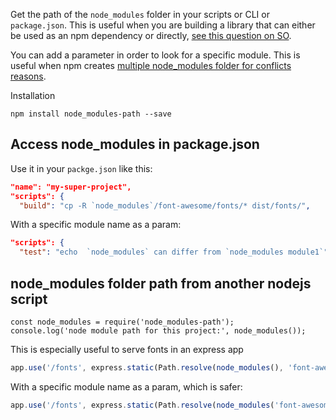 

Get the path of the `node_modules` folder in your scripts or CLI or `package.json`. This is useful when you are building a library that can either be used as an npm dependency or directly, [see this question on SO](https://stackoverflow.com/questions/44279838/copy-assets-from-npm).

You can add a parameter in order to look for a specific module. This is useful when npm creates [multiple node_modules folder for conflicts reasons](https://docs.npmjs.com/files/folders#cycles-conflicts-and-folder-parsimony).

Installation
```
npm install node_modules-path --save
```

## Access node_modules in package.json

Use it in your `packge.json` like this:

```json
"name": "my-super-project",
"scripts": {
  "build": "cp -R `node_modules`/font-awesome/fonts/* dist/fonts/",
```

With a specific module name as a param:

```json
"scripts": {
  "test": "echo  `node_modules` can differ from `node_modules module1`",
```

## node_modules folder path from another nodejs script

```
const node_modules = require('node_modules-path');
console.log('node module path for this project:', node_modules());
```

This is especially useful to serve fonts in an express app

```js
app.use('/fonts', express.static(Path.resolve(node_modules(), 'font-awesome/fonts/')));

```

With a specific module name as a param, which is safer:


```js
app.use('/fonts', express.static(Path.resolve(node_modules('font-awesome'), 'font-awesome/fonts/')));
```
